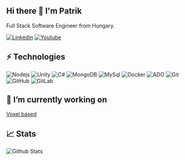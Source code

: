 ## Hi there 👋 I'm Patrik

Full Stack Software Engineer from Hungary.

[![Linkedin](https://img.shields.io/badge/LinkedIn-0077B5?style=flat-square&logo=linkedin&logoColor=white)](https://www.linkedin.com/in/patrikholler/)
[![Youtube](https://img.shields.io/badge/YouTube-FF0000?style=flat-square&logo=youtube&logoColor=white)](https://www.youtube.com/channel/UChDU4h-QRRytmCZWPDYOQ6w)

## ⚡ Technologies


![Nodejs](https://img.shields.io/badge/-Nodejs-black?style=flat-square&logo=Node.js)
![Unity](https://img.shields.io/badge/Unity-100000?style=flat-square&logo=unity&logoColor=white)
![C#](https://img.shields.io/badge/C%23-239120?style=flat-square&logo=c-sharp&logoColor=white)
![MongoDB](https://img.shields.io/badge/-MongoDB-black?style=flat-square&logo=mongodb)
![MySql](https://img.shields.io/badge/MySQL-00000F?style=flat-square&logo=mysql&logoColor=white)
![Docker](https://img.shields.io/badge/-Docker-black?style=flat-square&logo=docker)
![ADO](https://img.shields.io/badge/Microsoft_Azure-0089D6?style=flat-square&logo=microsoft-azure&logoColor=white)
![Git](https://img.shields.io/badge/-Git-black?style=flat-square&logo=git)
![GitHub](https://img.shields.io/badge/-GitHub-181717?style=flat-square&logo=github)
![GitLab](https://img.shields.io/badge/-GitLab-FCA121?style=flat-square&logo=gitlab)

## 🔭 I’m currently working on

[Voxel based](https://voxelbased.com/)

## :chart_with_upwards_trend:     Stats

![Github Stats](https://github-readme-stats.vercel.app/api?username=patrikholler&show_icons=true)

<!--
**patrikholler/patrikholler** is a ✨ _special_ ✨ repository because its `README.md` (this file) appears on your GitHub profile.
